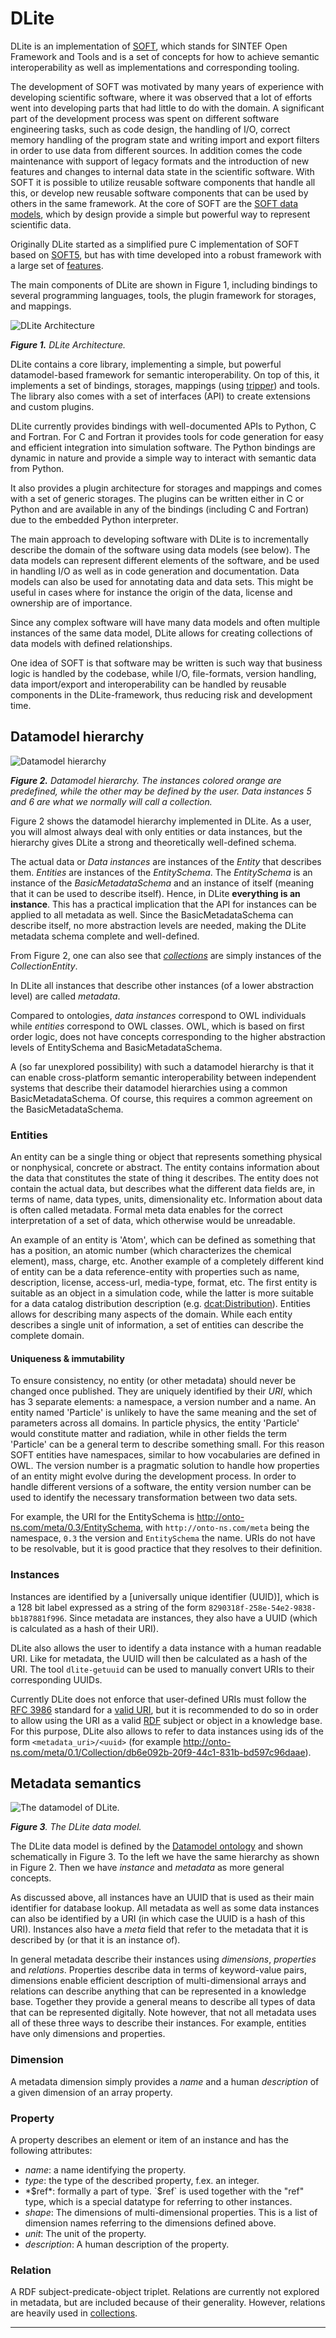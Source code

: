 DLite
=====
DLite is an implementation of [SOFT], which stands for SINTEF Open
Framework and Tools and is a set of concepts for how to achieve
semantic interoperability as well as implementations and corresponding
tooling.

The development of SOFT was motivated by many years of experience with
developing scientific software, where it was observed that a lot of
efforts went into developing parts that had little to do with the
domain.
A significant part of the development process was spent on different
software engineering tasks, such as code design, the handling of I/O,
correct memory handling of the program state and writing import and
export filters in order to use data from different
sources.
In addition comes the code maintenance with support of legacy formats
and the introduction of new features and changes to internal data
state in the scientific software.
With SOFT it is possible to utilize reusable software components that
handle all this, or develop new reusable software components that can
be used by others in the same framework.
At the core of SOFT are the [SOFT data models], which by design provide
a simple but powerful way to represent scientific data.

Originally DLite started as a simplified pure C implementation of SOFT
based on [SOFT5], but has with time developed into a robust framework
with a large set of [features].

The main components of DLite are shown in Figure 1, including bindings
to several programming languages, tools, the plugin framework for
storages, and mappings.

![DLite Architecture](figs/architecture.svg)

_**Figure 1.** DLite Architecture._

DLite contains a core library, implementing a simple, but powerful
datamodel-based framework for semantic interoperability.
On top of this, it implements a set of bindings, storages, mappings
(using [tripper]) and tools.
The library also comes with a set of interfaces (API) to create
extensions and custom plugins.

DLite currently provides bindings with well-documented APIs to Python,
C and Fortran.
For C and Fortran it provides tools for code generation for easy and
efficient integration into simulation software.
The Python bindings are dynamic in nature and provide a simple way to
interact with semantic data from Python.

It also provides a plugin architecture for storages and mappings and
comes with a set of generic storages.
The plugins can be written either in C or Python and are available in any
of the bindings (including C and Fortran) due to the embedded Python
interpreter.

The main approach to developing software with DLite is to
incrementally describe the domain of the software using data models
(see below).
The data models can represent different elements of the software, and
be used in handling I/O as well as in code generation and
documentation.
Data models can also be used for annotating data and data sets.
This might be useful in cases where for instance the origin of the
data, license and ownership are of importance.

Since any complex software will have many data models and often multiple
instances of the same data model, DLite allows for creating collections of
data models with defined relationships.

One idea of SOFT is that software may be written is such way that
business logic is handled by the codebase, while I/O, file-formats,
version handling, data import/export and interoperability can be
handled by reusable components in the DLite-framework, thus reducing
risk and development time.


Datamodel hierarchy
-------------------

![Datamodel hierarchy](figs/datamodel-hierarchy.svg)

_**Figure 2.** Datamodel hierarchy.
The instances colored orange are predefined, while the other may be defined by the user.
Data instances 5 and 6 are what we normally will call a collection._

Figure 2 shows the datamodel hierarchy implemented in DLite.
As a user, you will almost always deal with only entities or data
instances, but the hierarchy gives DLite a strong and theoretically
well-defined schema.

The actual data or *Data instances* are instances of the *Entity* that
describes them.
*Entities* are instances of the *EntitySchema*. 
The *EntitySchema* is
an instance of the *BasicMetadataSchema* and an instance of itself
(meaning that it can be used to describe itself).
Hence, in DLite **everything is an instance**.
This has a practical implication that the API for instances can be applied
to all metadata as well.
Since the BasicMetadataSchema can describe itself, no more abstraction
levels are needed, making the DLite metadata schema complete and well-defined.

From Figure 2, one can also see that *[collections]* are simply
instances of the *CollectionEntity*.

In DLite all instances that describe other instances (of a lower abstraction
level) are called *metadata*.

Compared to ontologies, *data instances* correspond to OWL individuals
while *entities* correspond to OWL classes.
OWL, which is based on first order logic, does not have concepts corresponding
to the higher abstraction levels of EntitySchema and BasicMetadataSchema.

A (so far unexplored possibility) with such a datamodel hierarchy is
that it can enable cross-platform semantic interoperability between
independent systems that describe their datamodel hierarchies using a
common BasicMetadataSchema.
Of course, this requires a common agreement on the BasicMetadataSchema.


### Entities
An entity can be a single thing or object that represents something
physical or nonphysical, concrete or abstract.
The entity contains information about the data that constitutes the
state of thing it describes.
The entity does not contain the actual data, but describes what the
different data fields are, in terms of name, data types, units,
dimensionality etc.
Information about data is often called metadata.
Formal meta data enables for the correct interpretation of a set of
data, which otherwise would be unreadable.

An example of an entity is 'Atom', which can be defined as something
that has a position, an atomic number (which characterizes the
chemical element), mass, charge, etc.
Another example of a completely different kind of entity can be a data
reference-entity with properties such as name, description, license,
access-url, media-type, format, etc. The first entity is suitable as
an object in a simulation code, while the latter is more suitable for
a data catalog distribution description (e.g. [dcat:Distribution]).
Entities allows for describing many aspects of the domain.
While each entity describes a single unit of information, a set of
entities can describe the complete domain.


#### Uniqueness & immutability
To ensure consistency, no entity (or other metadata) should never be
changed once published.
They are uniquely identified by their *URI*, which has 3 separate
elements: a namespace, a version number and a name.
An entity named 'Particle' is unlikely to have the same meaning and
the set of parameters across all domains.
In particle physics, the entity 'Particle' would constitute matter and
radiation, while in other fields the term 'Particle' can be a general
term to describe something small.
For this reason SOFT entities have namespaces, similar to how
vocabularies are defined in OWL.
The version number is a pragmatic solution to handle how properties of
an entity might evolve during the development process.
In order to handle different versions of a software, the entity
version number can be used to identify the necessary transformation
between two data sets.

For example, the URI for the EntitySchema is
http://onto-ns.com/meta/0.3/EntitySchema, with
`http://onto-ns.com/meta` being the namespace, `0.3` the version and
`EntitySchema` the name.
URIs do not have to be resolvable, but it is good practice that they
resolves to their definition.


### Instances
Instances are identified by a [universally unique identifier (UUID)],
which is a 128 bit label expressed as a string of the form
`8290318f-258e-54e2-9838-bb187881f996`.
Since metadata are instances, they also have a UUID (which is
calculated as a hash of their URI).

DLite also allows the user to identify a data instance with a human
readable URI.
Like for metadata, the UUID will then be calculated as a hash of the
URI.
The tool `dlite-getuuid` can be used to manually convert URIs to their
corresponding UUIDs.

Currently DLite does not enforce that user-defined URIs must follow
the [RFC 3986] standard for a [valid URI], but it is recommended to do
so in order to allow using the URI as a valid [RDF]
subject or object in a knowledge base.
For this purpose, DLite also allows to refer to data instances using
ids of the form `<metadata_uri>/<uuid>` (for example
http://onto-ns.com/meta/0.1/Collection/db6e092b-20f9-44c1-831b-bd597c96daae).


Metadata semantics
------------------
![The datamodel of DLite.](figs/datamodel.svg)

_**Figure 3**. The DLite data model._

The DLite data model is defined by the [Datamodel ontology] and shown
schematically in Figure 3.
To the left we have the same hierarchy as shown in Figure 2.
Then we have *instance* and *metadata* as more general concepts.

As discussed above, all instances have an UUID that is used as their
main identifier for database lookup.
All metadata as well as some data instances can also be identified by
a URI (in which case the UUID is a hash of this URI).
Instances also have a *meta* field that refer to the metadata that it
is described by (or that it is an instance of).

In general metadata describe their instances using *dimensions*,
*properties* and *relations*.
Properties describe data in terms of keyword-value pairs, dimensions
enable efficient description of multi-dimensional arrays and relations
can describe anything that can be represented in a knowledge base.
Together they provide a general means to describe all types of data
that can be represented digitally.
Note however, that not all metadata uses all of these three ways to
describe their instances.
For example, entities have only dimensions and properties.


### Dimension
A metadata dimension simply provides a *name* and a human *description* of a
given dimension of an array property.


### Property
A property describes an element or item of an instance and has the following
attributes:
- *name*: a name identifying the property.
- *type*: the type of the described property, f.ex. an integer.
- *$ref*: formally a part of type.
  `$ref` is used together with the "ref" type, which is a special datatype for
  referring to other instances.
- *shape*: The dimensions of multi-dimensional properties.
  This is a list of dimension names referring to the dimensions defined above.
- *unit*: The unit of the property.
- *description*: A human description of the property.


### Relation
A RDF subject-predicate-object triplet.
Relations are currently not explored in metadata, but are included because of
their generality.
However, relations are heavily used in [collections].


---

[SOFT]: https://www.sintef.no/en/publications/publication/1553408/
[SOFT data models]: https://github.com/NanoSim/Porto/blob/porto/Preview-Final-Release/doc/manual/02_soft_introduction.md#soft5-features
[SOFT5]: https://github.com/NanoSim/Porto/blob/porto/Preview-Final-Release/doc/manual/02_soft_introduction.md
[features]: features.md
[collections]: collections.md
[dcat:Distribution]: https://www.w3.org/TR/vocab-dcat-3/#Class:Distribution
[UUID]: https://en.wikipedia.org/wiki/Universally_unique_identifier
[Datamodel ontology]: https://github.com/emmo-repo/datamodel

[RFC 3986]: https://datatracker.ietf.org/doc/html/rfc3986
[valid URI]: https://en.wikipedia.org/wiki/Uniform_Resource_Identifier#syntax
[RDF]: https://en.wikipedia.org/wiki/Semantic_triple
[fig1]: SOFT-metadata-structure.png "Figure 1. Metadata structure."
[tripper]: https://github.com/EMMC-ASBL/tripper
